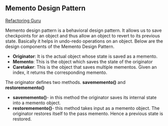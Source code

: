 ## Memento Design Pattern

[Refactoring Guru](https://refactoring.guru/design-patterns/memento)

Memento design pattern is a behavioral design pattern. It allows us to save checkpoints for an object and thus allow an object to revert to its previous state. Basically it helps in undo-redo operations on an object. Below are the design components of the Memento Design Pattern.

 - **Originator**: It is the actual object whose state is saved as a memento.
 - **Memento**: This is the object which saves the state of the originator
 - **Caretaker**: This is the object that saves multiple mementos. Given an index, it returns the corresponding memento.

 The originator defines two methods. **savememento()** and **restorememento()**

 - **savememento()**- in this method the originator saves its internal state into a memento object.
 - **restorememento()**- this method takes input as a memento object. The originator restores itself to the pass memento.  Hence a previous state is restored.